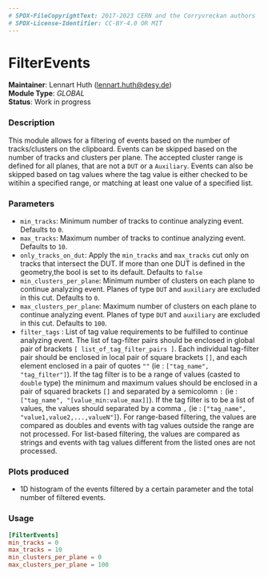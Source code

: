 ```yaml
---
# SPDX-FileCopyrightText: 2017-2023 CERN and the Corryvreckan authors
# SPDX-License-Identifier: CC-BY-4.0 OR MIT
---
```

# FilterEvents
**Maintainer**: Lennart Huth (lennart.huth@desy.de)  
**Module Type**: *GLOBAL*  
**Status**: Work in progress  

### Description
This module allows for a filtering of events based on the number of tracks/clusters on the clipboard.
Events can be skipped based on the number of tracks and clusters per plane. The accepted cluster range is defined for all planes, that are not a `DUT` or a `Auxiliary`.
Events can also be skipped based on tag values where the tag value is either checked to be witihin a specified range, or matching at least one value of a specified list.

### Parameters

* `min_tracks`: Minimum number of tracks to continue analyzing event. Defaults to `0`.
* `max_tracks`: Maximum number of tracks to continue analyzing event. Defaults to `10`.
* `only_tracks_on_dut`: Apply the `min_tracks` and `max_tracks` cut only on tracks that intersect the DUT. If more than one DUT is defined in the geometry,the bool is set to its default. Defaults to `false`
* `min_clusters_per_plane`: Minimum number of clusters on each plane to continue analyzing event. Planes of type `DUT` and `auxiliary` are excluded in this cut. Defaults to `0`.
* `max_clusters_per_plane`: Maximum number of clusters on each plane to continue analyzing event. Planes of type `DUT` and `auxiliary` are excluded in this cut. Defaults to `100`.
* `filter_tags` : List of tag value requirements to be fulfilled to continue analyzing event. The list of tag-filter pairs should be enclosed in global pair of brackets `[ list_of_tag_filter_pairs ]`. Each individual tag-filter pair should be enclosed in local pair of square brackets `[]`, and each element enclosed in a pair of quotes `""` (ie : `["tag_name", "tag_filter"]`). If the tag filter is to be a range of values (casted to `double` type) the minimum and maximum values should be enclosed in a pair of squared brackets `[]` and separated by a semicolomn `:` (ie : `["tag_name", "[value_min:value_max]]`). If the tag filter is to be a list of values, the values should separated by a comma `,` (ie : `["tag_name", "value1,value2,...,valueN"]`). For range-based filtering, the values are compared as doubles and events with tag values outside the range are not processed. For list-based filtering, the values are compared as strings and events with tag values different from the listed ones are not processed.

### Plots produced
* 1D histogram of the events filtered by a certain parameter and the total number of filtered events.

### Usage
```toml
[FilterEvents]
min_tracks = 0
max_tracks = 10
min_clusters_per_plane = 0
max_clusters_per_plane = 100
```

